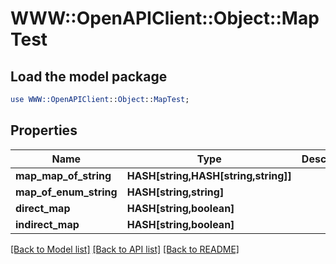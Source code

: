 # WWW::OpenAPIClient::Object::MapTest

## Load the model package
```perl
use WWW::OpenAPIClient::Object::MapTest;
```

## Properties
Name | Type | Description | Notes
------------ | ------------- | ------------- | -------------
**map_map_of_string** | **HASH[string,HASH[string,string]]** |  | [optional] 
**map_of_enum_string** | **HASH[string,string]** |  | [optional] 
**direct_map** | **HASH[string,boolean]** |  | [optional] 
**indirect_map** | **HASH[string,boolean]** |  | [optional] 

[[Back to Model list]](../README.md#documentation-for-models) [[Back to API list]](../README.md#documentation-for-api-endpoints) [[Back to README]](../README.md)


